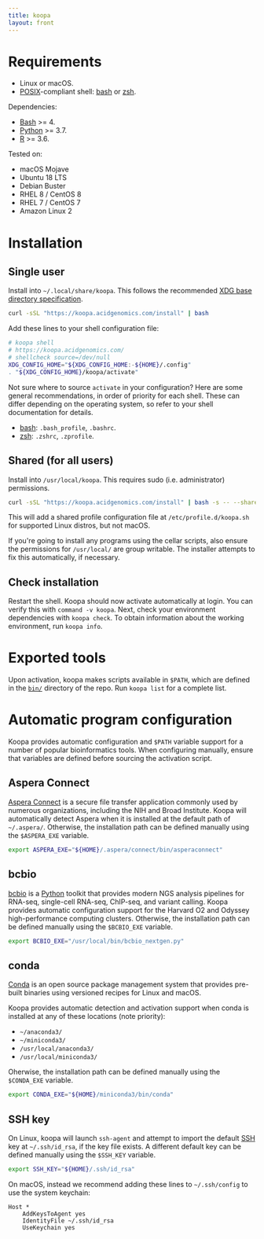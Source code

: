 ```yaml
---
title: koopa
layout: front
---
```


# Requirements

- Linux or macOS.
- [POSIX][]-compliant shell: [bash][] or [zsh][].

Dependencies:

- [Bash][] >= 4.
- [Python][] >= 3.7.
- [R][] >= 3.6.

Tested on:

- macOS Mojave
- Ubuntu 18 LTS
- Debian Buster
- RHEL 8 / CentOS 8
- RHEL 7 / CentOS 7
- Amazon Linux 2

# Installation

## Single user

Install into `~/.local/share/koopa`. This follows the recommended [XDG base directory specification](https://specifications.freedesktop.org/basedir-spec/basedir-spec-latest.html).

```sh
curl -sSL "https://koopa.acidgenomics.com/install" | bash
```

Add these lines to your shell configuration file:

```sh
# koopa shell
# https://koopa.acidgenomics.com/
# shellcheck source=/dev/null
XDG_CONFIG_HOME="${XDG_CONFIG_HOME:-${HOME}/.config"
. "${XDG_CONFIG_HOME}/koopa/activate"
```

Not sure where to source `activate` in your configuration? Here are some general recommendations, in order of priority for each shell. These can differ depending on the operating system, so refer to your shell documentation for details.

- [bash][]: `.bash_profile`, `.bashrc`.
- [zsh][]: `.zshrc`, `.zprofile`.

## Shared (for all users)

Install into `/usr/local/koopa`. This requires sudo (i.e. administrator) permissions.

```sh
curl -sSL "https://koopa.acidgenomics.com/install" | bash -s -- --shared
```

This will add a shared profile configuration file at `/etc/profile.d/koopa.sh` for supported Linux distros, but not macOS.

If you're going to install any programs using the cellar scripts, also ensure the permissions for `/usr/local/` are group writable. The installer attempts to fix this automatically, if necessary.

## Check installation

Restart the shell. Koopa should now activate automatically at login. You can verify this with `command -v koopa`. Next, check your environment dependencies with `koopa check`. To obtain information about the working environment, run `koopa info`.

# Exported tools

Upon activation, koopa makes scripts available in `$PATH`, which are defined in the [`bin/`](bin/) directory of the repo. Run `koopa list` for a complete list.

# Automatic program configuration

Koopa provides automatic configuration and `$PATH` variable support for a number of popular bioinformatics tools. When configuring manually, ensure that variables are defined before sourcing the activation script.

## Aspera Connect

[Aspera Connect][] is a secure file transfer application commonly used by numerous organizations, including the NIH and Broad Institute. Koopa will automatically detect Aspera when it is installed at the default path of `~/.aspera/`. Otherwise, the installation path can be defined manually using the `$ASPERA_EXE` variable.

```sh
export ASPERA_EXE="${HOME}/.aspera/connect/bin/asperaconnect"
```

## bcbio

[bcbio][] is a [Python][] toolkit that provides modern NGS analysis pipelines for RNA-seq, single-cell RNA-seq, ChIP-seq, and variant calling. Koopa provides automatic configuration support for the Harvard O2 and Odyssey high-performance computing clusters. Otherwise, the installation path can be defined manually using the `$BCBIO_EXE` variable.

```sh
export BCBIO_EXE="/usr/local/bin/bcbio_nextgen.py"
```

## conda

[Conda][] is an open source package management system that provides pre-built binaries using versioned recipes for Linux and macOS.

Koopa provides automatic detection and activation support when conda is installed at any of these locations (note priority):

- `~/anaconda3/`
- `~/miniconda3/`
- `/usr/local/anaconda3/`
- `/usr/local/miniconda3/`

Oherwise, the installation path can be defined manually using the `$CONDA_EXE` variable.

```sh
export CONDA_EXE="${HOME}/miniconda3/bin/conda"
```

## SSH key

On Linux, koopa will launch `ssh-agent` and attempt to import the default [SSH][] key at `~/.ssh/id_rsa`, if the key file exists. A different default key can be defined manually using the `$SSH_KEY` variable.

```sh
export SSH_KEY="${HOME}/.ssh/id_rsa"
```

On macOS, instead we recommend adding these lines to `~/.ssh/config` to use the system keychain:

```
Host *
    AddKeysToAgent yes
    IdentityFile ~/.ssh/id_rsa
    UseKeychain yes
```

[aspera connect]: https://downloads.asperasoft.com/connect2/
[bash]: https://www.gnu.org/software/bash/  "Bourne Again SHell"
[bcbio]: https://bcbio-nextgen.readthedocs.io/
[conda]: https://conda.io/
[dash]: https://wiki.archlinux.org/index.php/Dash  "Debian Almquist SHell"
[dotfiles]: https://github.com/mjsteinbaugh/dotfiles/
[fish]: https://fishshell.com/  "Friendly Interactive SHell"
[git]: https://git-scm.com/
[koopa]: https://koopa.acidgenomics.com/
[ksh]: http://www.kornshell.com/  "KornSHell"
[pgp]: https://www.openpgp.org/
[posix]: https://en.wikipedia.org/wiki/POSIX  "Portable Operating System Interface"
[python]: https://www.python.org/
[python]: https://www.python.org/
[r]: https://www.r-project.org/
[r]: https://www.r-project.org/
[ssh]: https://en.wikipedia.org/wiki/Secure_Shell
[tcsh]: https://en.wikipedia.org/wiki/Tcsh  "TENEX C Shell"
[zsh]: https://www.zsh.org/  "Z SHell"
